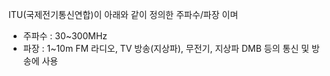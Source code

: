 ITU(국제전기통신연합)이 아래와 같이 정의한 주파수/파장 이며
- 주파수 : 30~300MHz
- 파장 : 1~10m
FM 라디오, TV 방송(지상파), 무전기, 지상파 DMB 등의 통신 및 방송에 사용